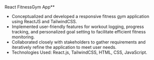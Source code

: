 React FitnessGym App**  
   - Conceptualized and developed a responsive fitness gym application using ReactJS and TailwindCSS.
   - Implemented user-friendly features for workout logging, progress tracking, and personalized goal setting to facilitate efficient fitness monitoring.
   - Collaborated closely with stakeholders to gather requirements and iteratively refine the application to meet user needs.
   - Technologies Used: React.js, TailwindCSS, HTML, CSS, JavaScript.
